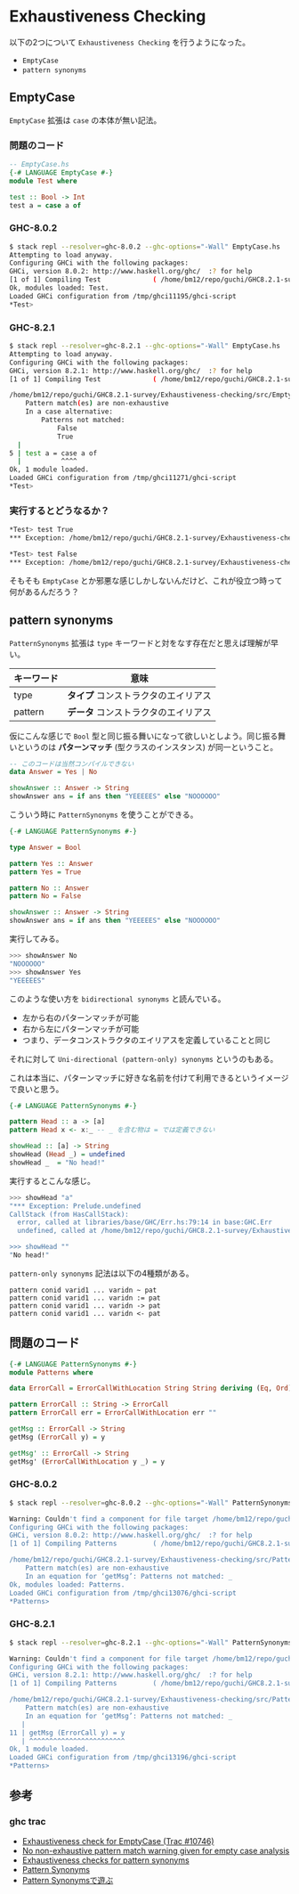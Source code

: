 # Exhaustiveness Checking

以下の2つについて `Exhaustiveness Checking` を行うようになった。
- `EmptyCase`
- `pattern synonyms`

## EmptyCase

`EmptyCase` 拡張は `case` の本体が無い記法。

### 問題のコード

```haskell
-- EmptyCase.hs
{-# LANGUAGE EmptyCase #-}
module Test where

test :: Bool -> Int
test a = case a of
```

### GHC-8.0.2

```bash
$ stack repl --resolver=ghc-8.0.2 --ghc-options="-Wall" EmptyCase.hs
Attempting to load anyway.
Configuring GHCi with the following packages:
GHCi, version 8.0.2: http://www.haskell.org/ghc/  :? for help
[1 of 1] Compiling Test             ( /home/bm12/repo/guchi/GHC8.2.1-survey/Exhaustiveness-checking/src/EmptyCase.hs, interpreted )
Ok, modules loaded: Test.
Loaded GHCi configuration from /tmp/ghci11195/ghci-script
*Test>
```

### GHC-8.2.1

```bash
$ stack repl --resolver=ghc-8.2.1 --ghc-options="-Wall" EmptyCase.hs
Attempting to load anyway.
Configuring GHCi with the following packages:
GHCi, version 8.2.1: http://www.haskell.org/ghc/  :? for help
[1 of 1] Compiling Test             ( /home/bm12/repo/guchi/GHC8.2.1-survey/Exhaustiveness-checking/src/EmptyCase.hs, interpreted )

/home/bm12/repo/guchi/GHC8.2.1-survey/Exhaustiveness-checking/src/EmptyCase.hs:5:10: warning: [-Wincomplete-patterns]
    Pattern match(es) are non-exhaustive
    In a case alternative:
        Patterns not matched:
            False
            True
  |
5 | test a = case a of
  |          ^^^^
Ok, 1 module loaded.
Loaded GHCi configuration from /tmp/ghci11271/ghci-script
*Test>
```

### 実行するとどうなるか？

```bash
*Test> test True
*** Exception: /home/bm12/repo/guchi/GHC8.2.1-survey/Exhaustiveness-checking/src/EmptyCase.hs:5:10-13: Non-exhaustive patterns in case

*Test> test False
*** Exception: /home/bm12/repo/guchi/GHC8.2.1-survey/Exhaustiveness-checking/src/EmptyCase.hs:5:10-13: Non-exhaustive patterns in case
```

そもそも `EmptyCase` とか邪悪な感じしかしないんだけど、これが役立つ時って何があるんだろう？

## pattern synonyms

`PatternSynonyms` 拡張は `type` キーワードと対をなす存在だと思えば理解が早い。

キーワード | 意味
----|-----
type | **タイプ** コンストラクタのエイリアス
pattern | **データ** コンストラクタのエイリアス

仮にこんな感じで `Bool` 型と同じ振る舞いになって欲しいとしよう。同じ振る舞いというのは **パターンマッチ** (型クラスのインスタンス) が同一ということ。

```haskell
-- このコードは当然コンパイルできない
data Answer = Yes | No

showAnswer :: Answer -> String
showAnswer ans = if ans then "YEEEEES" else "NOOOOOO"
```

こういう時に `PatternSynonyms` を使うことができる。

```haskell
{-# LANGUAGE PatternSynonyms #-}

type Answer = Bool

pattern Yes :: Answer
pattern Yes = True

pattern No :: Answer
pattern No = False

showAnswer :: Answer -> String
showAnswer ans = if ans then "YEEEEES" else "NOOOOOO"
```

実行してみる。

```bash
>>> showAnswer No
"NOOOOOO"
>>> showAnswer Yes
"YEEEEES"
```

このような使い方を `bidirectional synonyms` と読んでいる。
 - 左から右のパターンマッチが可能
 - 右から左にパターンマッチが可能
 - つまり、データコンストラクタのエイリアスを定義していることと同じ


それに対して `Uni-directional (pattern-only) synonyms` というのもある。

これは本当に、パターンマッチに好きな名前を付けて利用できるというイメージで良いと思う。

```haskell
{-# LANGUAGE PatternSynonyms #-}

pattern Head :: a -> [a]
pattern Head x <- x:_ -- _ を含む物は = では定義できない

showHead :: [a] -> String
showHead (Head _) = undefined
showHead _  = "No head!"
```

実行するとこんな感じ。

```bash
>>> showHead "a"
"*** Exception: Prelude.undefined
CallStack (from HasCallStack):
  error, called at libraries/base/GHC/Err.hs:79:14 in base:GHC.Err
  undefined, called at /home/bm12/repo/guchi/GHC8.2.1-survey/Exhaustiveness-checking/src/PatternSynonyms-example.hs:20:21 in main:Main

>>> showHead ""
"No head!"
```

`pattern-only synonyms` 記法は以下の4種類がある。

```
pattern conid varid1 ... varidn ~ pat
pattern conid varid1 ... varidn := pat
pattern conid varid1 ... varidn -> pat
pattern conid varid1 ... varidn <- pat
```

## 問題のコード

```haskell
{-# LANGUAGE PatternSynonyms #-}
module Patterns where

data ErrorCall = ErrorCallWithLocation String String deriving (Eq, Ord)

pattern ErrorCall :: String -> ErrorCall
pattern ErrorCall err = ErrorCallWithLocation err ""

getMsg :: ErrorCall -> String
getMsg (ErrorCall y) = y

getMsg' :: ErrorCall -> String
getMsg' (ErrorCallWithLocation y _) = y
```

### GHC-8.0.2

```bash
$ stack repl --resolver=ghc-8.0.2 --ghc-options="-Wall" PatternSynonyms.hs

Warning: Couldn't find a component for file target /home/bm12/repo/guchi/GHC8.2.1-survey/Exhaustiveness-checking/src/PatternSynonyms.hs. Attempting to load anyway.
Configuring GHCi with the following packages:
GHCi, version 8.0.2: http://www.haskell.org/ghc/  :? for help
[1 of 1] Compiling Patterns         ( /home/bm12/repo/guchi/GHC8.2.1-survey/Exhaustiveness-checking/src/PatternSynonyms.hs, interpreted )

/home/bm12/repo/guchi/GHC8.2.1-survey/Exhaustiveness-checking/src/PatternSynonyms.hs:11:1: warning: [-Wincomplete-patterns]
    Pattern match(es) are non-exhaustive
    In an equation for ‘getMsg’: Patterns not matched: _
Ok, modules loaded: Patterns.
Loaded GHCi configuration from /tmp/ghci13076/ghci-script
*Patterns>
```

### GHC-8.2.1

```bash
$ stack repl --resolver=ghc-8.2.1 --ghc-options="-Wall" PatternSynonyms.hs

Warning: Couldn't find a component for file target /home/bm12/repo/guchi/GHC8.2.1-survey/Exhaustiveness-checking/src/PatternSynonyms.hs. Attempting to load anyway.
Configuring GHCi with the following packages:
GHCi, version 8.2.1: http://www.haskell.org/ghc/  :? for help
[1 of 1] Compiling Patterns         ( /home/bm12/repo/guchi/GHC8.2.1-survey/Exhaustiveness-checking/src/PatternSynonyms.hs, interpreted )

/home/bm12/repo/guchi/GHC8.2.1-survey/Exhaustiveness-checking/src/PatternSynonyms.hs:11:1: warning: [-Wincomplete-patterns]
    Pattern match(es) are non-exhaustive
    In an equation for ‘getMsg’: Patterns not matched: _
   |
11 | getMsg (ErrorCall y) = y
   | ^^^^^^^^^^^^^^^^^^^^^^^^
Ok, 1 module loaded.
Loaded GHCi configuration from /tmp/ghci13196/ghci-script
*Patterns>
```

## 参考
### ghc trac
- [Exhaustiveness check for EmptyCase (Trac #10746)](https://phabricator.haskell.org/D2105)
- [No non-exhaustive pattern match warning given for empty case analysis](https://ghc.haskell.org/trac/ghc/ticket/10746)
- [Exhaustiveness checks for pattern synonyms](https://ghc.haskell.org/trac/ghc/ticket/8779)
- [Pattern Synonyms](https://ghc.haskell.org/trac/ghc/wiki/PatternSynonyms)
- [Pattern Synonymsで遊ぶ](https://qiita.com/as_capabl/items/d2eb781478e26411a44c)
